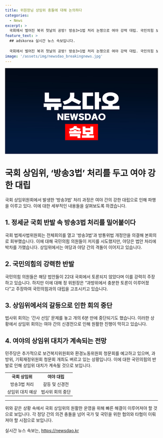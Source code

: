 ```yaml
---
title: 위원장님 상임위 충돌에 대해 논의하다
categories:
  - News
excerpt: >
  국회에서 벌어진 복귀 첫날의 공방! 방송3+1법 처리 논쟁으로 여야 강력 대립. 국민의힘 보이콧 철회에도 파행, 야당 간사 선임 논란 등 갈등 고조. 상임위 방송3법 처리 밀어붙인 더민주, 국민의힘 불참으로 청문회 파행 등 정세 불미스러운 상황. 국회 법사위 간사 선임 문제로 회의 6분만에 중단, 야당과 여당의 신경전 끊이지 않아.
feature_text: >
  ## adskorea 실시간 뉴스 속보입니다.

  국회에서 벌어진 복귀 첫날의 공방! 방송3+1법 처리 논쟁으로 여야 강력 대립. 국민의힘 보이콧 철회에도 파행, 야당 간사 선임 논란 등 갈등 고조. 상임위 방송3법 처리 밀어붙인 더민주, 국민의힘 불참으로 청문회 파행 등 정세 불미스러운 상황. 국회 법사위 간사 선임 문제로 회의 6분만에 중단, 야당과 여당의 신경전 끊이지 않아.
image: '/assets/img/newsdao_breakingnews.jpg'
---
```


<p><img src="/assets/img/newsdao_breakingnews.jpg" alt="adskorea 속보" /></p>

<h1>국회 상임위, ‘방송3법’ 처리를 두고 여야 강한 대립</h1>

<p data-ke-size="size16">국회 상임위원회에서 발생한 ‘방송3법’ 처리 과정은 여야 간의 강한 대립으로 인해 파행을 이루고 있다. 이에 대한 세부적인 내용들을 살펴보도록 하겠습니다.</p>

<h2 data-ke-size="size26">1. 정세균 국회 반발 속 방송3법 처리를 밀어붙이다</h2>

<p data-ke-size="size16">국회 법제사법위원회는 전체회의를 열고 '방송3법'과 방통위법 개정안을 의결해 본회의로 회부했습니다. 이에 대해 국민의힘 의원들이 저지를 시도했지만, 야당은 법안 처리에 박차를 가했습니다. 상임위에서는 여당과 야당 간의 격돌이 이어지고 있습니다.</p>

<h2 data-ke-size="size26">2. 국민의힘의 강력한 반발</h2>

<p data-ke-size="size16">국민의힘 의원들은 해당 법안들이 22대 국회에서 토론되지 않았다며 이를 강력히 주장하고 있습니다. 하지만 이에 대해 정 위원장은 “과방위에서 충분한 토론이 이루어졌다”고 주장하여 국민의힘과의 대립을 고조시키고 있습니다.</p>

<h2 data-ke-size="size26">3. 상임위에서의 갈등으로 인한 회의 중단</h2>

<p data-ke-size="size16">법사위 회의는 ‘간사 선임’ 문제를 놓고 개의 6분 만에 중단되기도 했습니다. 이러한 상황에서 상임위 회의는 여야 간의 신경전으로 인해 원활한 진행이 막히고 있습니다.</p>

<h2 data-ke-size="size26">4. 여야의 상임위 대치가 계속되는 전망</h2>

<p data-ke-size="size16">민주당은 추가적으로 보건복지위원회와 환경노동위원회 청문회를 예고하고 있으며, 과방위, 기획재정위원회 청문회 개최도 벼르고 있는 상황입니다. 이에 대한 국민의힘의 반발로 인해 상임위 대치가 계속될 것으로 보입니다.</p>

<table>
  <tr>
    <td style="text-align: center; height: 17px;"><b>국회 상임위</b></td>
    <td style="text-align: center; height: 17px;"><b>여야 대립</b></td>
  </tr>
  <tr>
    <td style="text-align: center; height: 17px;">방송3법 처리</td>
    <td style="text-align: center; height: 17px;">갈등 및 신경전</td>
  </tr>
  <tr>
    <td style="text-align: center; height: 17px;">상임위 대치 예상</td>
    <td style="text-align: center; height: 17px;">법사위 회의 중단</td>
  </tr>
</table>

<hr>

<p data-ke-size="size16">위와 같은 상황 속에서 국회 상임위의 원활한 운영을 위해 빠른 해결이 이루어져야 할 것으로 보입니다. 각 정당 간의 의견 충돌을 넘어 국가 및 국민을 위한 협의와 타협이 이뤄져야 할 시점으로 보입니다.</p>
실시간 뉴스 속보는, <a href="https://newsdao.kr" rel="dofollow">https://newsdao.kr</a>


